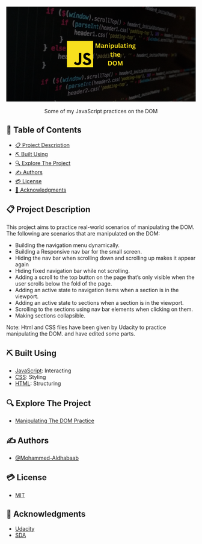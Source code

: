 <p align="center">
  <img src="assets/banner/banner.png" alt="project logo" />
</p>


<p align="center">
   Some of my JavaScript practices on the DOM
</p>


## 📂 Table of Contents
- [📋 Project Description](#-project-description)
- [⛏️ Built Using](#️-built-using)
- [🔍 Explore The Project](#-explore-the-project)
- [✍ Authors](#-authors)
- [💳 License](#-license)
- [🏅 Acknowledgments](#-acknowledgments)

## 📋 Project Description
This project aims to practice real-world scenarios of manipulating the DOM. The following are scenarios that are manipulated on the DOM:
- Building the navigation menu dynamically.
- Building a Responsive nav bar for the small screen.
- Hiding the nav bar when scrolling down and scrolling up makes it appear again
- Hiding fixed navigation bar while not scrolling.
- Adding a scroll to the top button on the page that’s only visible when the user scrolls below the fold of the page.
- Adding an active state to navigation items when a section is in the viewport.
- Adding an active state to sections when a section is in the viewport.
- Scrolling to the sections using nav bar elements when clicking on them.
- Making sections collapsible.

Note:
Html and CSS files have been given by Udacity to practice manipulating the DOM. and have edited some parts.

## ⛏️ Built Using
- [JavaScript](https://developer.mozilla.org/en-US/docs/Web/JavaScript): Interacting
- [CSS](https://developer.mozilla.org/en-US/docs/Web/CSS): Styling
- [HTML](https://developer.mozilla.org/en-US/docs/Web/HTML): Structuring


## 🔍 Explore The Project
- [Manipulating The DOM Practice](https://mohammed-aldhabaab.github.io/manipulating-the-dom-practice/)

## ✍ Authors
- [@Mohammed-Aldhabaab](github.com/Mohammed-Aldhabaab)


## 💳 License
- [MIT](https://choosealicense.com/licenses/mit/)


## 🏅 Acknowledgments
- [Udacity](udacity.com)
- [SDA](https://sda.edu.sa/)
